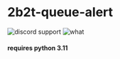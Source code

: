 # 2b2t-queue-alert
![discord support](https://files.catbox.moe/11p1yx.png)
![what](https://files.catbox.moe/fp6qn1.png)

#### requires python 3.11
